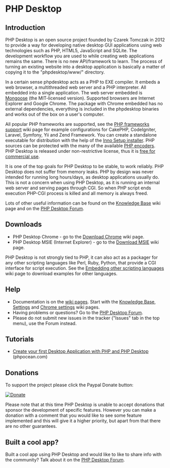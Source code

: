 # PHP Desktop #

## Introduction ##

PHP Desktop is an open source project founded by Czarek Tomczak in 2012 to provide a way for developing native 
desktop GUI applications using web technologies such as PHP, HTML5, JavaScript and SQLite. The development workflow 
you are used to while creating web applications remains the same. There is no new API/framework to learn. The process 
of turning an existing website into a desktop application is basically a matter of copying it to the "phpdesktop/www/" 
directory.

In a certain sense phpdesktop acts as a PHP to EXE compiler. It embeds a web browser, a multithreaded web server 
and a PHP interpreter. All embedded into a single application. The web server embedded is 
[Mongoose](https://en.wikipedia.org/wiki/Mongoose_(web_server)) (the MIT-licensed version). Supported browsers are
Internet Explorer and Google Chrome. The package with Chrome embedded has no external dependencies, everything 
is included in the phpdesktop binaries and works out of the box on a user's computer.

All popular PHP frameworks are supported, see the [PHP frameworks support](../../wiki/PHP-frameworks-support) wiki page 
for example configurations for CakePHP, CodeIgniter, Laravel, Symfony, Yii and Zend Framework.  You can create 
a standalone executable for distribution with the help of the 
[Inno Setup installer](../../wiki/Knowledge-Base#application-installer). PHP sources can be protected with the many
of the available [PHP encoders](../../wiki/Knowledge-Base#how-do-i-protect-php-sources-in-the-www-directory).
PHP Desktop is released under non-restrictive license, thus it is 
[free for commercial use](../../wiki/Knowledge-Base#can-i-use-php-desktop-in-a-commercial-closed-sourced-project).

It is one of the top goals for PHP Desktop to be stable, to work reliably. PHP Desktop does not suffer from memory leaks. 
PHP by design was never intended for running long hours/days, as desktop applications usually do. This is not a concern 
when using PHP Desktop, as it is running an internal web server and serving pages through CGI. So when PHP script ends 
execution PHP-CGI process is killed and all memory is always freed.

Lots of other useful information can be found on the [Knowledge Base](../../wiki/Knowledge-Base) wiki page and on the 
[PHP Desktop Forum](http://groups.google.com/group/phpdesktop).

## Downloads ##

  * PHP Desktop Chrome - go to the [Download Chrome](../../wiki/Download-Chrome) wiki page.
  * PHP Desktop MSIE (Internet Explorer) - go to the [Download MSIE](../../wiki/Download-MSIE) wiki page.

PHP Desktop is not strongly tied to PHP, it can also act as a packager for any other scripting languages 
like Perl, Ruby, Python, that provide a CGI interface for script execution. See the [Embedding other scripting languages](../../wiki/Embedding-other-scripting-languages) wiki page to download examples for other languages.

## Help ##

  * Documentation is on the [wiki pages](../../wiki). Start with the [Knowledge Base](../../wiki/Knowledge-Base), 
    [Settings](../../wiki/Settings) and [Chrome settings](../../wiki/Chrome-settings) wiki pages.
  * Having problems or questions? Go to the [PHP Desktop Forum](https://groups.google.com/group/phpdesktop).
  * Please do not submit new issues in the tracker ("Issues" tab in the top menu), use the Forum instead.

## Tutorials ##

  * [Create your first Desktop Application with PHP and PHP Desktop](http://phpocean.com/tutorials/design-and-illustration/create-your-first-desktop-application-with-php-and-php-desktop/4) (phpocean.com)
  
## Donations ##

To support the project please click the Paypal Donate button:

[![Donate](https://raw.githubusercontent.com/cztomczak/phpdesktop/master/var/donate.gif)](https://www.paypal.com/cgi-bin/webscr?cmd=_s-xclick&hosted_button_id=JQSTPDRRM8AQ8)

Please note that at this time PHP Desktop is unable to accept donations that sponsor the development of specific features. 
However you can make a donation with a comment that you would like to see some feature implemented and this will give it 
a higher priority, but apart from that there are no other guarantees.

## Built a cool app? ##

Built a cool app using PHP Desktop and would like to like to share info with the community? 
Talk about it on the [PHP Desktop Forum](https://groups.google.com/group/phpdesktop).
